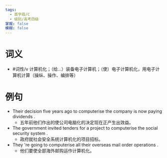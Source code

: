 ```yaml
---
tags:
  - 首字母/C
  - 级别/高考四级
掌握: false
模糊: false
---
```

# 词义
- #词性/v  计算机化；（给…）装备电子计算机；（使）电子计算机化，用电子计算机计算（操纵、操作、编排等）
# 例句
- Their decision five years ago to computerise the company is now paying dividends .
	- 五年前他们作出的使公司电脑化的决定现在正产生出效益。
- The government invited tenders for a project to computerise the social security system .
	- 政府就社会安全系统计算机化的项目招标。
- They 're going to computerise all their overseas mail order operations .
	- 他们要使全部海外邮购运作计算机化。
